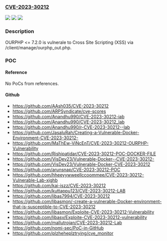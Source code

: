 ### [CVE-2023-30212](https://cve.mitre.org/cgi-bin/cvename.cgi?name=CVE-2023-30212)
![](https://img.shields.io/static/v1?label=Product&message=n%2Fa&color=blue)
![](https://img.shields.io/static/v1?label=Version&message=n%2Fa%20&color=brightgreen)
![](https://img.shields.io/static/v1?label=Vulnerability&message=n%2Fa&color=brightgreen)

### Description

OURPHP <= 7.2.0 is vulnerale to Cross Site Scripting (XSS) via /client/manage/ourphp_out.php.

### POC

#### Reference
No PoCs from references.

#### Github
- https://github.com/AAsh035/CVE-2023-30212
- https://github.com/ARPSyndicate/cve-scores
- https://github.com/Anandhu990/CVE-2023-30212-iab
- https://github.com/Anandhu990/CVE-2023-30212_lab
- https://github.com/Anandhu990/r-CVE-2023-30212--lab
- https://github.com/JasaluRah/Creating-a-Vulnerable-Docker-Environment-CVE-2023-30212-
- https://github.com/MaThEw-ViNcEnT/CVE-2023-30212-OURPHP-Vulnerability
- https://github.com/Rishipatidar/CVE-2023-30212-POC-DOCKER-FILE
- https://github.com/VisDev23/Vulnerable-Docker--CVE-2023-30212-
- https://github.com/VisDev23/Vulnerable-Docker-CVE-2023-30212
- https://github.com/arunsnap/CVE-2023-30212-POC
- https://github.com/hheeyywweellccoommee/CVE-2023-30212-Vulnerable-Lab-xjghb
- https://github.com/kai-iszz/CVE-2023-30212
- https://github.com/kuttappu123/CVE-2023-30212-LAB
- https://github.com/libas7994/CVE-2023-30212
- https://github.com/libasmon/-create-a-vulnerable-Docker-environment-that-is-susceptible-to-CVE-2023-30212
- https://github.com/libasmon/Exploite-CVE-2023-30212-Vulnerability
- https://github.com/libasv/Exploite-CVE-2023-30212-vulnerability
- https://github.com/mallutrojan/CVE-2023-30212-Lab
- https://github.com/nomi-sec/PoC-in-GitHub
- https://github.com/plzheheplztrying/cve_monitor

